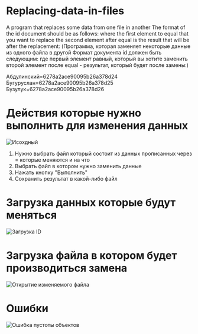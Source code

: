 # Replacing-data-in-files
A program that replaces some data from one file in another
The format of the id document should be as follows:
where the first element to equal that you want to replace
the second element after equal is the result that will be after the replacement:
(Программа, которая заменяет некоторые данные из одного файла в другой
Формат документа id должен быть следующим:
где первый элемент равный, который вы хотите заменить
второй элемент после equal - результат, который будет после замены:)

Абдулинский=6278a2ace90095b26a378d24
Бугуруслан=6278a2ace90095b26a378d25
Бузулук=6278a2ace90095b26a378d26

# Действия которые нужно выполнить для изменения данных

![Исохдный](https://user-images.githubusercontent.com/86127025/170691339-b311d80e-023d-484c-aeda-713b4444c0bb.png)

1. Нужно выбрать файл который состоит из данных прописанных через = которые меняются и на что
2. Выбрать файл в котором нужно заменить данные
3. Нажать кнопку "Выполнить"
4. Сохранить результат в какой-либо файл

# Загрузка данных которые будут меняться

![Загрузка ID](https://user-images.githubusercontent.com/86127025/170691090-d3583d9c-712d-48e4-93b9-9b4d959eb9b2.png)

# Загрузка файла в котором будет производиться замена

![Открытие изменяемого файла](https://user-images.githubusercontent.com/86127025/170691116-3ca67de2-4ca2-4906-8624-446f3060dee4.png)

# Ошибки

![Ошибка пустоты объектов](https://user-images.githubusercontent.com/86127025/170691172-00a77104-c1c9-4d54-bb0d-5135f29407a4.png)
